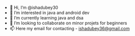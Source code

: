 - 👋 Hi, I’m @ishadubey30
- 👀 I’m interested in java and android dev
- 🌱 I’m currently learning java and dsa
- 💞️ I’m looking to collaborate on minor projets for beginners
- 📫 Here my email for contacting - ishadubey36@gmail.com

<!---
ishadubey30/ishadubey30 is a ✨ special ✨ repository because its `README.md` (this file) appears on your GitHub profile.
You can click the Preview link to take a look at your changes.
--->
